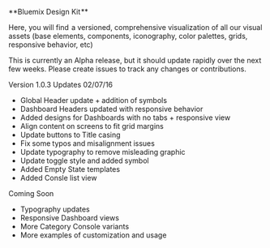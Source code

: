 **Bluemix Design Kit **

Here, you will find  a versioned, comprehensive visualization of all our visual assets (base elements, components, iconography, color palettes, grids, responsive behavior, etc)

This is currently an Alpha release, but it should update rapidly over the next few weeks. Please create issues to track any changes or contributions.

Version 1.0.3 Updates 02/07/16

* Global Header update + addition of symbols
* Dashboard Headers updated with responsive behavior
* Added designs for Dashboards with no tabs + responsive view 
* Align content on screens to fit grid margins
* Update buttons to Title casing
* Fix some typos and misalignment issues
* Update typography to remove misleading graphic
* Update toggle style and added symbol
* Added Empty State templates
* Added Consle list view

Coming Soon

* Typography updates
* Responsive Dashboard views
* More Category Console variants
* More examples of customization and usage